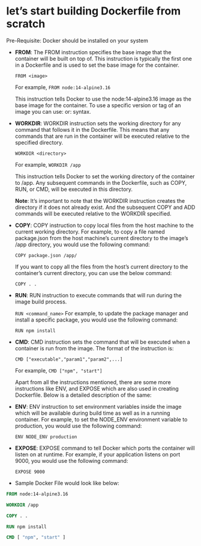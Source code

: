 # let’s start building Dockerfile from scratch 

Pre-Requisite: Docker should be installed on your system

- **FROM**: The FROM instruction specifies the base image that the container will be built on top of. This instruction is typically the first one in a Dockerfile and is used to set the base image for the container. 
   
   `FROM <image>`

  For example, 
   `FROM node:14-alpine3.16`
   
  This instruction tells Docker to use the node:14-alpine3.16 image as the base image for the container. To use a specific version or tag of an image you can use:<version> or:<tag> syntax.

- **WORKDIR**: WORKDIR instruction sets the working directory for any command that follows it in the Dockerfile.
  This means that any commands that are run in the container will be executed relative to the specified directory. 

    `WORKDIR <directory>`

  For example,
    `WORKDIR /app`

  This instruction tells Docker to set the working directory of the container to /app. Any subsequent commands in the Dockerfile, such as COPY, RUN, or CMD, will be executed in this directory.

  **Note**: It’s important to note that the WORKDIR instruction creates the directory if it does not already exist. And the subsequent COPY and ADD commands will be executed relative to the WORKDIR specified.

- **COPY**: COPY instruction to copy local files from the host machine to the current working directory. 
  For example, to copy a file named package.json from the host machine’s current directory to the image’s /app directory, you would use the following command:

  `COPY package.json /app/`

  If you want to copy all the files from the host’s current directory to the container’s current directory, you can use the below command:
  
   `COPY . .`

- **RUN**: RUN instruction to execute commands that will run during the image build process. 

    `RUN <command_name>`
  For example, to update the package manager and install a specific package, you would use the following command:
    
    `RUN npm install`

- **CMD**: CMD instruction sets the command that will be executed when a container is run from the image.
         The format of the instruction is:
       
    `CMD ["executable","param1","param2",...]`
	
  For example,
    `CMD ["npm", "start"]`
	
  Apart from all the instructions mentioned, there are some more instructions like ENV, and EXPOSE which are also used in creating Dockerfile. Below is a detailed description of the same:

- **ENV**: ENV instruction to set environment variables inside the image which will be available during build time as well as in a running container. For example, to set the NODE_ENV environment variable to production, you would use the following command:

    `ENV NODE_ENV production`

- **EXPOSE**: EXPOSE command to tell Docker which ports the container will listen on at runtime. For example, if your application listens on port 9000, you would use the following command:
    
    `EXPOSE 9000`

- Sample Docker File would look like below:

```dockerfile
FROM node:14-alpine3.16

WORKDIR /app

COPY . .

RUN npm install

CMD [ "npm", "start" ]
